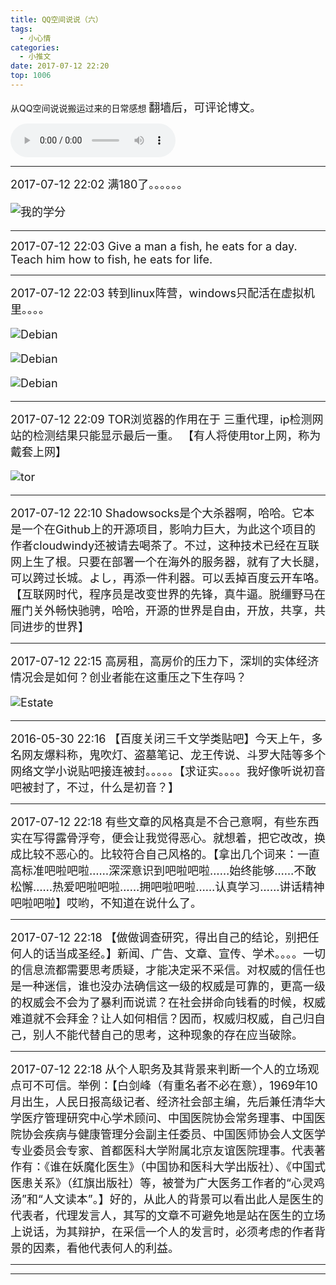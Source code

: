 ```yaml
---
title: QQ空间说说（六）
tags:
  - 小心情
categories:
  - 小推文
date: 2017-07-12 22:20
top: 1006
---
```

 从QQ空间说说搬运过来的日常感想
<font size=4>
翻墙后，可评论博文。
</font>
<!--more-->

<audio controls="controls" name="media" style="width:264px"  autoplay loop=true> <source src="/musics/wish.mp3"> </audio>


***

<font size=4>
2017-07-12 22:02
满180了。。。。。。

![我的学分](/pictures/post_1006MyScore.jpeg)

</font>

***

<font size=4>
2017-07-12 22:03
Give a man a fish, he eats for a day. Teach him how to fish, he eats for life.
</font>

***

<font size=4>
2017-07-12 22:03
转到linux阵营，windows只配活在虚拟机里。。。。

![Debian](/pictures/post_1006Debian1.jpeg)

![Debian](/pictures/post_1006Debian2.jpeg)

![Debian](/pictures/post_1006Debian3.jpeg)

</font>

***

<font size=4>
2017-07-12 22:09
TOR浏览器的作用在于 三重代理，ip检测网站的检测结果只能显示最后一重。 【有人将使用tor上网，称为戴套上网】

![tor](/pictures/post_1006Tor.png)  

</font>

***

<font size=4>
2017-07-12 22:10
Shadowsocks是个大杀器啊，哈哈。它本是一个在Github上的开源项目，影响力巨大，为此这个项目的作者cloudwindy还被请去喝茶了。不过，这种技术已经在互联网上生了根。只要在部署一个在海外的服务器，就有了大长腿，可以跨过长城。よし，再添一件利器。可以丢掉百度云开车咯。【互联网时代，程序员是改变世界的先锋，真牛逼。脱缰野马在雁门关外畅快驰骋，哈哈，开源的世界是自由，开放，共享，共同进步的世界】
</font>

***

<font size=4>
2017-07-12 22:15
高房租，高房价的压力下，深圳的实体经济情况会是如何？创业者能在这重压之下生存吗？

![Estate](/pictures/post_1006estate.png)  

</font>

***

<font size=4>
2016-05-30 22:16
【百度关闭三千文学类贴吧】今天上午，多名网友爆料称，鬼吹灯、盗墓笔记、龙王传说、斗罗大陆等多个网络文学小说贴吧接连被封。。。。。【求证实。。。。我好像听说初音吧被封了，不过，什么是初音？】
</font>

***

<font size=4>
2017-07-12 22:18
有些文章的风格真是不合己意啊，有些东西实在写得露骨浮夸，便会让我觉得恶心。就想着，把它改改，换成比较不恶心的。比较符合自己风格的。【拿出几个词来：一直高标准吧啦吧啦……深深意识到吧啦吧啦……始终能够……不敢松懈……热爱吧啦吧啦……拥吧啦吧啦……认真学习……讲话精神吧啦吧啦】哎哟，不知道在说什么了。
</font>

***

<font size=4>
2017-07-12 22:18
【做做调查研究，得出自己的结论，别把任何人的话当成圣经。】新闻、广告、文章、宣传、学术。。。。一切的信息流都需要思考质疑，才能决定采不采信。对权威的信任也是一种迷信，谁也没办法确信这一级的权威是可靠的，更高一级的权威会不会为了暴利而说谎？在社会拼命向钱看的时候，权威难道就不会拜金？让人如何相信？因而，权威归权威，自己归自己，别人不能代替自己的思考，这种现象的存在应当破除。
</font>

***

<font size=4>
2017-07-12 22:18
 从个人职务及其背景来判断一个人的立场观点可不可信。举例：【白剑峰（有重名者不必在意），1969年10月出生，人民日报高级记者、经济社会部主编，先后兼任清华大学医疗管理研究中心学术顾问、中国医院协会常务理事、中国医院协会疾病与健康管理分会副主任委员、中国医师协会人文医学专业委员会专家、首都医科大学附属北京友谊医院理事。代表著作有：《谁在妖魔化医生》（中国协和医科大学出版社）、《中国式医患关系》（红旗出版社）等，被誉为广大医务工作者的“心灵鸡汤”和“人文读本”。】好的，从此人的背景可以看出此人是医生的代表者，代理发言人，其写的文章不可避免地是站在医生的立场上说话，为其辩护，在采信一个人的发言时，必须考虑的作者背景的因素，看他代表何人的利益。
</font>

***

<font size=4>

</font>

***

